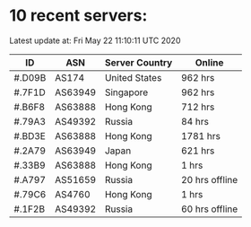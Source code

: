 # 10 recent servers:

Latest update at: Fri May 22 11:10:11 UTC 2020

| ID | ASN | Server Country | Online |
| -- | --- | -------------- | ------ |
| #.D09B | AS174 | United States | 962 hrs |
| #.7F1D | AS63949 | Singapore | 962 hrs |
| #.B6F8 | AS63888 | Hong Kong | 712 hrs |
| #.79A3 | AS49392 | Russia | 84 hrs |
| #.BD3E | AS63888 | Hong Kong | 1781 hrs |
| #.2A79 | AS63949 | Japan | 621 hrs |
| #.33B9 | AS63888 | Hong Kong | 1 hrs |
| #.A797 | AS51659 | Russia | 20 hrs offline |
| #.79C6 | AS4760 | Hong Kong | 1 hrs |
| #.1F2B | AS49392 | Russia | 60 hrs offline |

